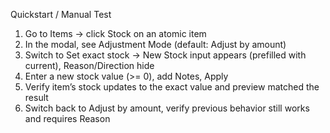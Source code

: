 Quickstart / Manual Test

1) Go to Items → click Stock on an atomic item
2) In the modal, see Adjustment Mode (default: Adjust by amount)
3) Switch to Set exact stock → New Stock input appears (prefilled with current), Reason/Direction hide
4) Enter a new stock value (>= 0), add Notes, Apply
5) Verify item’s stock updates to the exact value and preview matched the result
6) Switch back to Adjust by amount, verify previous behavior still works and requires Reason

